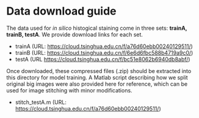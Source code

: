 # Data download guide

The data used for *in silico* histogical staining come in three sets: **trainA, trainB, testA**. We provide download links for each set.
- trainA (URL: https://cloud.tsinghua.edu.cn/f/a76d60ebb00240129511/)
- trainB (URL: https://cloud.tsinghua.edu.cn/f/6e6d6fbc588b4719a9c0/)
- testA (URL https://cloud.tsinghua.edu.cn/f/bc51e8062b6940db8abf/)

Once downloaded, these compressed files (.zip) should be extracted into this directory for model training. A Matlab script describing how we split original big images were also provided here for reference, which can be used for image stitching with minor modifications.
- stitch_testA.m (URL: https://cloud.tsinghua.edu.cn/f/a76d60ebb00240129511/)
